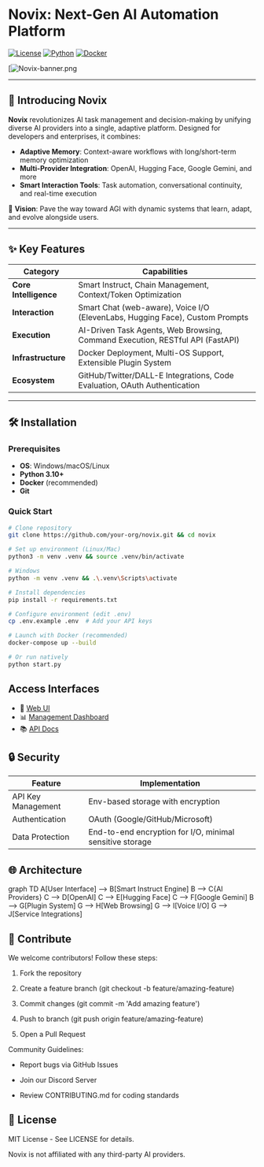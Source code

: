 # Novix: Next-Gen AI Automation Platform

[![License](https://img.shields.io/badge/License-MIT-blue.svg)](https://opensource.org/licenses/MIT)
[![Python](https://img.shields.io/badge/Python-3.10%2B-blue)](https://python.org)
[![Docker](https://img.shields.io/badge/Docker-Ready-success)](https://docker.com)

[![Novix-banner.png](https://imgur.com/undefined)

---

## 🚀 Introducing Novix

**Novix** revolutionizes AI task management and decision-making by unifying diverse AI providers into a single, adaptive platform. Designed for developers and enterprises, it combines:

- **Adaptive Memory**: Context-aware workflows with long/short-term memory optimization  
- **Multi-Provider Integration**: OpenAI, Hugging Face, Google Gemini, and more  
- **Smart Interaction Tools**: Task automation, conversational continuity, and real-time execution  

🔮 **Vision**: Pave the way toward AGI with dynamic systems that learn, adapt, and evolve alongside users.

---

## ✨ Key Features

| **Category**              | **Capabilities**                                                                 |
|---------------------------|----------------------------------------------------------------------------------|
| **Core Intelligence**     | Smart Instruct, Chain Management, Context/Token Optimization                    |
| **Interaction**           | Smart Chat (web-aware), Voice I/O (ElevenLabs, Hugging Face), Custom Prompts     |
| **Execution**             | AI-Driven Task Agents, Web Browsing, Command Execution, RESTful API (FastAPI)   |
| **Infrastructure**        | Docker Deployment, Multi-OS Support, Extensible Plugin System                   |
| **Ecosystem**             | GitHub/Twitter/DALL-E Integrations, Code Evaluation, OAuth Authentication       |

---

## 🛠️ Installation

### Prerequisites
- **OS**: Windows/macOS/Linux  
- **Python 3.10+**  
- **Docker** (recommended)  
- **Git**

### Quick Start

```bash
# Clone repository
git clone https://github.com/your-org/novix.git && cd novix

# Set up environment (Linux/Mac)
python3 -m venv .venv && source .venv/bin/activate

# Windows
python -m venv .venv && .\.venv\Scripts\activate

# Install dependencies
pip install -r requirements.txt

# Configure environment (edit .env)
cp .env.example .env  # Add your API keys

# Launch with Docker (recommended)
docker-compose up --build

# Or run natively
python start.py
```
## Access Interfaces

- 🔗 [Web UI](http://localhost:3437)  
- 📊 [Management Dashboard](http://localhost:8501)  
- 📚 [API Docs](http://localhost:7437)  

## 🔒 Security

| **Feature**               | **Implementation**                              |
|---------------------------|-------------------------------------------------|
| API Key Management         | Env-based storage with encryption               |
| Authentication             | OAuth (Google/GitHub/Microsoft)                 |
| Data Protection            | End-to-end encryption for I/O, minimal sensitive storage |


## 🌐 Architecture
graph TD
  A[User Interface] --> B[Smart Instruct Engine]
  B --> C{AI Providers}
  C --> D[OpenAI]
  C --> E[Hugging Face]
  C --> F[Google Gemini]
  B --> G[Plugin System]
  G --> H[Web Browsing]
  G --> I[Voice I/O]
  G --> J[Service Integrations]

## 🤝 Contribute
We welcome contributors! Follow these steps:

1. Fork the repository

2. Create a feature branch (git checkout -b feature/amazing-feature)

3. Commit changes (git commit -m 'Add amazing feature')

4. Push to branch (git push origin feature/amazing-feature)

5. Open a Pull Request

Community Guidelines:

* Report bugs via GitHub Issues

* Join our Discord Server

* Review CONTRIBUTING.md for coding standards

## 📜 License
MIT License - See LICENSE for details.

Novix is not affiliated with any third-party AI providers.
